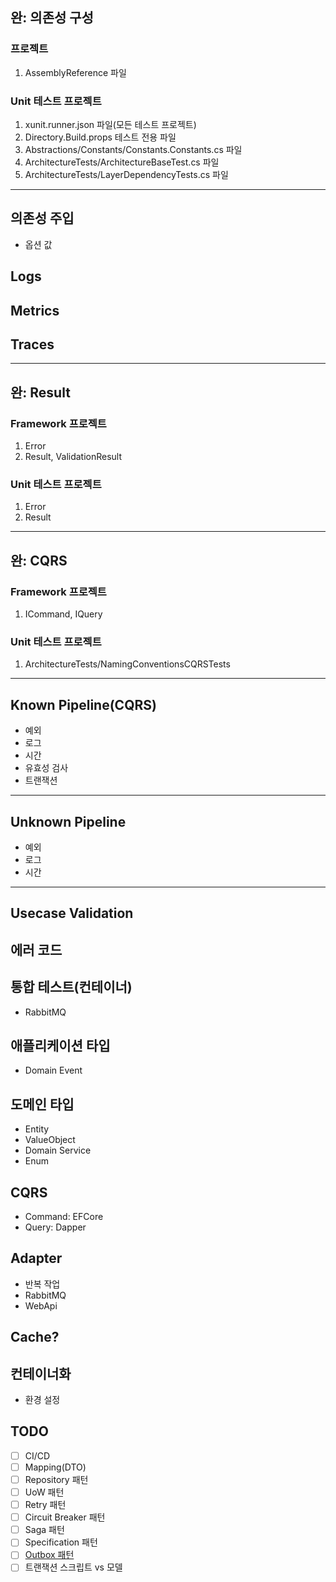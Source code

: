 ## 완: 의존성 구성
### 프로젝트
1. AssemblyReference 파일

### Unit 테스트 프로젝트
1. xunit.runner.json 파일(모든 테스트 프로젝트)
1. Directory.Build.props 테스트 전용 파일
1. Abstractions/Constants/Constants.Constants.cs 파일
1. ArchitectureTests/ArchitectureBaseTest.cs 파일
1. ArchitectureTests/LayerDependencyTests.cs 파일

---

## 의존성 주입
- 옵션 값

## Logs

## Metrics

## Traces

---

## 완: Result
### Framework 프로젝트
1. Error
1. Result, ValidationResult

### Unit 테스트 프로젝트
1. Error
1. Result

---

## 완: CQRS
### Framework 프로젝트
1. ICommand, IQuery

### Unit 테스트 프로젝트
1. ArchitectureTests/NamingConventionsCQRSTests

---

## Known Pipeline(CQRS)
- 예외
- 로그
- 시간
- 유효성 검사
- 트랜잭션

---

## Unknown Pipeline

- 예외
- 로그
- 시간

---

## Usecase Validation

## 에러 코드

## 통합 테스트(컨테이너)
- RabbitMQ

## 애플리케이션 타입
- Domain Event

## 도메인 타입
- Entity
- ValueObject
- Domain Service
- Enum

## CQRS
- Command: EFCore
- Query: Dapper

## Adapter
- 반복 작업
- RabbitMQ
- WebApi

## Cache?

## 컨테이너화
- 환경 설정


## TODO
- [ ] CI/CD
- [ ] Mapping(DTO)
- [ ] Repository 패턴
- [ ] UoW 패턴
- [ ] Retry 패턴
- [ ] Circuit Breaker 패턴
- [ ] Saga 패턴
- [ ] Specification 패턴
- [ ] [Outbox 패턴](https://www.kamilgrzybek.com/blog/posts/the-outbox-pattern)
- [ ] 트랜잭션 스크립트 vs 모델